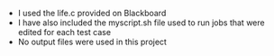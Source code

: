- I used the life.c provided on Blackboard
- I have also included the myscript.sh file used to run jobs that were edited for each test case
- No output files were used in this project
